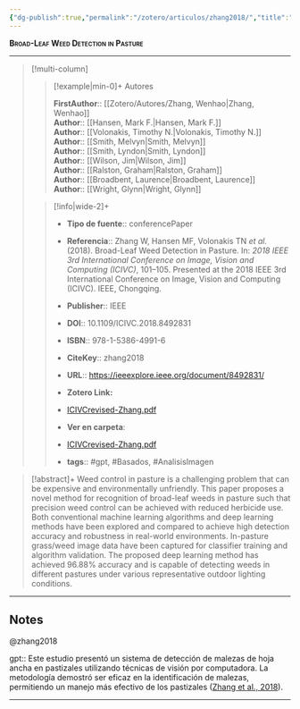 ```yaml
---
{"dg-publish":true,"permalink":"/zotero/articulos/zhang2018/","title":"Broad-Leaf Weed Detection in Pasture","tags":["#zotero"]}
---
```



<span style="font-variant:small-caps; font-weight: bold;">Broad-Leaf Weed Detection in Pasture</span>

---


> [!multi-column]
>
>> [!example|min-0]+ Autores
>> 
>> **FirstAuthor**:: [[Zotero/Autores/Zhang, Wenhao\|Zhang, Wenhao]]  
>> **Author**:: [[Hansen, Mark F.\|Hansen, Mark F.]]  
>> **Author**:: [[Volonakis, Timothy N.\|Volonakis, Timothy N.]]  
>> **Author**:: [[Smith, Melvyn\|Smith, Melvyn]]  
>> **Author**:: [[Smith, Lyndon\|Smith, Lyndon]]  
>> **Author**:: [[Wilson, Jim\|Wilson, Jim]]  
>> **Author**:: [[Ralston, Graham\|Ralston, Graham]]  
>> **Author**:: [[Broadbent, Laurence\|Broadbent, Laurence]]  
>> **Author**:: [[Wright, Glynn\|Wright, Glynn]]  
 >
>
>> [!info|wide-2]+
>>
>> - **Tipo de fuente**:: conferencePaper
>> - **Referencia**:: Zhang W, Hansen MF, Volonakis TN _et al._ (2018). Broad-Leaf Weed Detection in Pasture. In: _2018 IEEE 3rd International Conference on Image, Vision and Computing (ICIVC)_, 101–105. Presented at the 2018 IEEE 3rd International Conference on Image, Vision and Computing (ICIVC). IEEE, Chongqing. 
>> -  **Publisher**:: IEEE
>> - **DOI**:: 10.1109/ICIVC.2018.8492831
>> - **ISBN**:: 978-1-5386-4991-6
>> - **CiteKey**:: zhang2018
>> - **URL**:: https://ieeexplore.ieee.org/document/8492831/
>> - **Zotero Link:** 
>> - [ICIVCrevised-Zhang.pdf](zotero://select/library/items/DE68KMUY)
>>
>> - **Ver en carpeta**: 
>> - [ICIVCrevised-Zhang.pdf](file://J:\OneDrive\Articulos\ICIVCrevised-Zhang.pdf)
>> - **tags**:: #gpt, #Basados, #AnalisisImagen



> [!abstract]+ 
>Weed control in pasture is a challenging problem that can be expensive and environmentally unfriendly. This paper proposes a novel method for recognition of broad-leaf weeds in pasture such that precision weed control can be achieved with reduced herbicide use. Both conventional machine learning algorithms and deep learning methods have been explored and compared to achieve high detection accuracy and robustness in real-world environments. In-pasture grass/weed image data have been captured for classifier training and algorithm validation. The proposed deep learning method has achieved 96.88% accuracy and is capable of detecting weeds in different pastures under various representative outdoor lighting conditions.


--- 

## Notes

@zhang2018

gpt:: Este estudio presentó un sistema de detección de malezas de hoja ancha en pastizales utilizando técnicas de visión por computadora. La metodología demostró ser eficaz en la identificación de malezas, permitiendo un manejo más efectivo de los pastizales ([Zhang et al., 2018](zotero://select/library/items/TWQRWDGF)).






---







